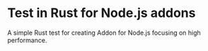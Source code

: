 # Test in Rust for Node.js addons

A simple Rust test for creating Addon for Node.js focusing on high performance.

